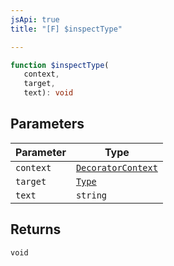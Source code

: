 ```yaml
---
jsApi: true
title: "[F] $inspectType"

---
```

```ts
function $inspectType(
   context, 
   target, 
   text): void
```

## Parameters

| Parameter | Type |
| ------ | ------ |
| `context` | [`DecoratorContext`](../interfaces/DecoratorContext.md) |
| `target` | [`Type`](../type-aliases/Type.md) |
| `text` | `string` |

## Returns

`void`
